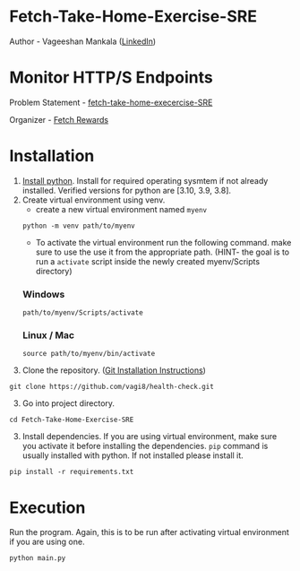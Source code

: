 # Fetch-Take-Home-Exercise-SRE
Author  -  Vageeshan Mankala ([LinkedIn](https://www.linkedin.com/in/vageeshan-mankala-4b8128126/))

# Monitor HTTP/S Endpoints
Problem Statement - [fetch-take-home-execercise-SRE](https://fetch-hiring.s3.us-east-1.amazonaws.com/site-reliability-engineer/health-check.pdf)

Organizer - [Fetch Rewards](https://fetch.com/)

# Installation
1. [Install python](https://www.python.org/downloads/). 
    Install for required operating sysmtem if not already installed. Verified versions for python are [3.10, 3.9, 3.8].
2. Create virtual environment using venv.
    - create a new virtual environment named `myenv`
    ```
    python -m venv path/to/myenv
    ```
    - To activate the virtual environment run the following command. make sure to use the use it from the appropriate path. (HINT- the goal is to run a `activate` script inside the newly created myenv/Scripts directory) 
    ### Windows
    ```
    path/to/myenv/Scripts/activate
    ```
    ### Linux / Mac
    ```
    source path/to/myenv/bin/activate
    ```
3. Clone the repository. ([Git Installation Instructions](https://git-scm.com/book/en/v2/Getting-Started-Installing-Git))
```
git clone https://github.com/vagi8/health-check.git
```
3. Go into project directory.
```
cd Fetch-Take-Home-Exercise-SRE
```
3. Install dependencies. If you are using virtual environment, make sure you activate it before installing the dependencies. `pip` command is usually installed with python. If not installed please install it.
```
pip install -r requirements.txt
```

# Execution
Run the program. Again, this is to be run after activating virtual environment if you are using one. 
```
python main.py
```
